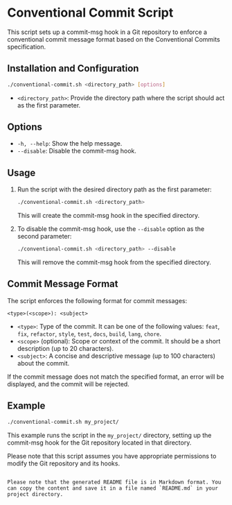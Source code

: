 # Conventional Commit Script

This script sets up a commit-msg hook in a Git repository to enforce a conventional commit message format based on the Conventional Commits specification.

## Installation and Configuration

```bash
./conventional-commit.sh <directory_path> [options]
```

- `<directory_path>`: Provide the directory path where the script should act as the first parameter.

## Options

- `-h, --help`: Show the help message.
- `--disable`: Disable the commit-msg hook.

## Usage

1. Run the script with the desired directory path as the first parameter:
   ```bash
   ./conventional-commit.sh <directory_path>
   ```
   This will create the commit-msg hook in the specified directory.

2. To disable the commit-msg hook, use the `--disable` option as the second parameter:
   ```bash
   ./conventional-commit.sh <directory_path> --disable
   ```
   This will remove the commit-msg hook from the specified directory.

## Commit Message Format

The script enforces the following format for commit messages:

```
<type>(<scope>): <subject>
```

- `<type>`: Type of the commit. It can be one of the following values: `feat`, `fix`, `refactor`, `style`, `test`, `docs`, `build`, `lang`, `chore`.
- `<scope>` (optional): Scope or context of the commit. It should be a short description (up to 20 characters).
- `<subject>`: A concise and descriptive message (up to 100 characters) about the commit.

If the commit message does not match the specified format, an error will be displayed, and the commit will be rejected.

## Example

```bash
./conventional-commit.sh my_project/
```

This example runs the script in the `my_project/` directory, setting up the commit-msg hook for the Git repository located in that directory.

Please note that this script assumes you have appropriate permissions to modify the Git repository and its hooks.

```

Please note that the generated README file is in Markdown format. You can copy the content and save it in a file named `README.md` in your project directory.
